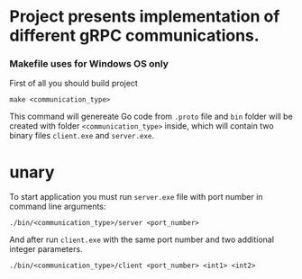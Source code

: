 # Project presents implementation of different gRPC communications.

### Makefile uses for **Windows**  OS only  
  
    

First of all you should build project
```
make <communication_type>
```

This command will genereate Go code from `.proto` file and `bin` folder will be created with folder `<communication_type>` inside, which will contain two binary files `client.exe` and `server.exe`.

# unary

To start application you must run `server.exe` file with port number in command line arguments:
```
./bin/<communication_type>/server <port_number>
```
And after run `client.exe` with the same port number and two additional integer parameters.
```
./bin/<communication_type>/client <port_number> <int1> <int2>
```